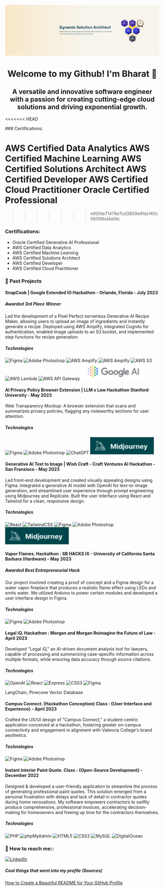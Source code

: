 ![banner](./images/Bharat_Katyal_linkedinCover.png?raw=true)      
<p align="center">
  <h1 align="center" >Welcome to my Github! I'm Bharat 👋</h1>
  
  <h2 align="center" > A versatile and innovative software engineer with a passion for creating cutting-edge cloud solutions and driving exponential growth. </h2>
</p>   

<<<<<<< HEAD
</p>                                                                                                    ### Certifications:

AWS Certified Data Analytics
AWS Certified Machine Learning
AWS Certified Solutions Architect
AWS Certified Developer
AWS Certified Cloud Practitioner
Oracle Certified Professional        
=======
>>>>>>> e90fde71478e7cd3809e8fdcf40c06108bd4a1dc

### Certifications:
- Oracle Certified Generative AI Professional
- AWS Certified Data Analytics
- AWS Certified Machine Learning
- AWS Certified Solutions Architect
- AWS Certified Developer
- AWS Certified Cloud Practitioner

<!--  ### 🔭 I’m currently working on  -->


<!--  ### 🌱 I’m currently learning  -->



### 🚀 Past Projects

#### SnapCook |  Google Extended IO Hackathon - Orlando, Florida            - July 2023
#####  Awarded 3rd Place Winner

Led the development of a Pixel Perfect serverless Generative AI Recipe Maker, allowing users to upload an image of ingredients and instantly generate a recipe.
Deployed using AWS Amplify, integrated Cognito for authentication, enabled image uploads to an S3 bucket, and implemented step functions for recipe generation.
#####  Technologies 
![Figma](https://img.shields.io/badge/figma-%23F24E1E.svg?style=for-the-badge&logo=figma&logoColor=white)
![Adobe Photoshop](https://img.shields.io/badge/adobe%20photoshop-%2331A8FF.svg?style=for-the-badge&logo=adobe%20photoshop&logoColor=white)
![AWS Amplify](https://img.shields.io/badge/Amazon_AWS-FF9900?style=for-the-badge&logo=amazonaws&logoColor=white)
![AWS Amplify](https://img.shields.io/badge/AWS%20Amplify-FF9900.svg?style=for-the-badge&logo=AWS-Amplify&logoColor=white)
![AWS S3](https://img.shields.io/badge/Amazon%20S3-569A31.svg?style=for-the-badge&logo=Amazon-S3&logoColor=white)
![AWS Lambda](https://img.shields.io/badge/AWS%20Lambda-FF9900.svg?style=for-the-badge&logo=AWS-Lambda&logoColor=white)
![AWS API Gateway](https://img.shields.io/badge/Amazon%20API%20Gateway-FF4F8B.svg?style=for-the-badge&logo=Amazon-API-Gateway&logoColor=white)
![PaLM API](https://raw.githubusercontent.com/BharatKatyal/bharatkatyal/f6e8764a6b3e4cbc846ba39f6987c9bf2bb8c406/images/GoogleAI.svg)


#### AI Privacy Policy Browser Extension | LLM x Law Hackathon Stanford University               - May 2023
Web Transparency Mockup: A browser extension that scans and summarizes privacy policies, flagging any noteworthy sections for user attention.
#####  Technologies 
![Figma](https://img.shields.io/badge/figma-%23F24E1E.svg?style=for-the-badge&logo=figma&logoColor=white)
![Adobe Photoshop](https://img.shields.io/badge/adobe%20photoshop-%2331A8FF.svg?style=for-the-badge&logo=adobe%20photoshop&logoColor=white)
![ChatGPT](https://img.shields.io/badge/chatGPT-74aa9c?style=for-the-badge&logo=openai&logoColor=white)
![Midjourney](https://raw.githubusercontent.com/BharatKatyal/bharatkatyal/e3049657e9f30a72e3a59b6eed08d87559f0b3cb/images/Midjourney.svg)


#### Generative AI Text to Image | Wish Craft - Craft Ventures AI Hackathon - San Fransisco              - May 2023
Led front-end development and created visually appealing designs using Figma. Integrated a generative AI model with OpenAI for text-to-image generation, and streamlined user experience through prompt engineering using Midjourney and Replicate. Built the user interface using React and Tailwind for a clean, responsive design.
#####  Technologies 
![React](https://img.shields.io/static/v1?style=for-the-badge&message=React&color=222222&logo=React&logoColor=61DAFB&label=)
![TailwindCSS](https://img.shields.io/badge/tailwindcss-%2338B2AC.svg?style=for-the-badge&logo=tailwind-css&logoColor=white)
![Figma](https://img.shields.io/badge/figma-%23F24E1E.svg?style=for-the-badge&logo=figma&logoColor=white)
![Adobe Photoshop](https://img.shields.io/badge/adobe%20photoshop-%2331A8FF.svg?style=for-the-badge&logo=adobe%20photoshop&logoColor=white)
![Midjourney](https://raw.githubusercontent.com/BharatKatyal/bharatkatyal/e3049657e9f30a72e3a59b6eed08d87559f0b3cb/images/Midjourney.svg)



#### Vapor Flames.  Hackathon : SB HACKS IX - University of California Santa Barbara (Hardware)               - May 2023
#####  Awarded Best Entrepreneurial Hack
Our project involved creating a proof of concept and a Figma design for a water vapor fireplace that produces a realistic flame effect using LEDs and emits water. We utilized Arduino to power certain modules and developed a user interface design in Figma.
#####  Technologies 
![Figma](https://img.shields.io/badge/figma-%23F24E1E.svg?style=for-the-badge&logo=figma&logoColor=white)
![Adobe Photoshop](https://img.shields.io/badge/adobe%20photoshop-%2331A8FF.svg?style=for-the-badge&logo=adobe%20photoshop&logoColor=white)



#### Legal iQ.  Hackathon : Morgan and Morgan Reimagine the Future of Law                 - April 2023
Developed "Legal iQ," an AI-driven document analysis tool for lawyers, capable of processing and summarizing case-specific information across multiple formats, while ensuring data accuracy through source citations.
#####  Technologies 
![OpenAI](https://img.shields.io/static/v1?style=for-the-badge&message=OpenAI&color=412991&logo=OpenAI&logoColor=FFFFFF&label=)
![React](https://img.shields.io/static/v1?style=for-the-badge&message=React&color=222222&logo=React&logoColor=61DAFB&label=)
![Express](https://img.shields.io/static/v1?style=for-the-badge&message=Express&color=000000&logo=Express&logoColor=FFFFFF&label=)
![CSS3](https://img.shields.io/static/v1?style=for-the-badge&message=CSS3&color=1572B6&logo=CSS3&logoColor=FFFFFF&label=)
![Figma](https://img.shields.io/badge/figma-%23F24E1E.svg?style=for-the-badge&logo=figma&logoColor=white)

LangChain, Pinecone Vector Database


#### Campus Connect. (Hackathon Conception)  Class : {User Interface and Experience}                              - April 2023
Crafted the UX/UI design of "Campus Connect," a student-centric application conceived at a hackathon, fostering greater on-campus connectivity and engagement in alignment with Valencia College's brand aesthetics.
#####  Technologies 
![Figma](https://img.shields.io/badge/figma-%23F24E1E.svg?style=for-the-badge&logo=figma&logoColor=white)
![Adobe Photoshop](https://img.shields.io/badge/adobe%20photoshop-%2331A8FF.svg?style=for-the-badge&logo=adobe%20photoshop&logoColor=white)



#### Instant Interior Paint Quote. Class : {Open-Source Development}                      - December 2022
Designed & developed a user-friendly application to streamline the process of generating professional paint quotes. This solution emerged from a personal frustration with delays and lack of detail in contractor quotes during home renovations. My software empowers contractors to swiftly produce comprehensive, professional invoices, accelerating decision-making for homeowners and freeing up time for the contractors themselves.
#####  Technologies 
![PHP](https://img.shields.io/static/v1?style=for-the-badge&message=PHP&color=777BB4&logo=PHP&logoColor=FFFFFF&label=)
![phpMyAdmin](https://img.shields.io/static/v1?style=for-the-badge&message=phpMyAdmin&color=6C78AF&logo=phpMyAdmin&logoColor=FFFFFF&label=)
![HTML5](https://img.shields.io/static/v1?style=for-the-badge&message=HTML5&color=E34F26&logo=HTML5&logoColor=FFFFFF&label=)
![CSS3](https://img.shields.io/static/v1?style=for-the-badge&message=CSS3&color=1572B6&logo=CSS3&logoColor=FFFFFF&label=)
![MySQL](https://img.shields.io/static/v1?style=for-the-badge&message=MySQL&color=4479A1&logo=MySQL&logoColor=FFFFFF&label=)
![DigitalOcean](https://img.shields.io/static/v1?style=for-the-badge&message=DigitalOcean&color=0080FF&logo=DigitalOcean&logoColor=FFFFFF&label=)



<!-- ### 💬 Ask me about 
 -->
### 🤝 How to reach me::
[![LinkedIn](https://img.shields.io/static/v1?style=for-the-badge&message=LinkedIn&color=0A66C2&logo=LinkedIn&logoColor=FFFFFF&label=)](https://www.linkedin.com/in/bharatkatyal)


#####  Cool things that went into my profile (Sources)
[How to Create a Beautiful README for Your GitHub Profile](https://yushi95.medium.com/how-to-create-a-beautiful-readme-for-your-github-profile-36957caa711c)





<!-- 
### Things I code With
![Java](https://img.shields.io/badge/java-%23ED8B00.svg?style=for-the-badge&logo=openjdk&logoColor=white)
![JavaScript](https://img.shields.io/badge/javascript-%23323330.svg?style=for-the-badge&logo=javascript&logoColor=%23F7DF1E)
![PHP](https://img.shields.io/badge/php-%23777BB4.svg?style=for-the-badge&logo=php&logoColor=white)
![Express.js](https://img.shields.io/badge/express.js-%23404d59.svg?style=for-the-badge&logo=express&logoColor=%2361DAFB)
![Flutter](https://img.shields.io/badge/Flutter-%2302569B.svg?style=for-the-badge&logo=Flutter&logoColor=white)
![NodeJS](https://img.shields.io/badge/node.js-6DA55F?style=for-the-badge&logo=node.js&logoColor=white)
![React](https://img.shields.io/badge/react-%2320232a.svg?style=for-the-badge&logo=react&logoColor=%2361DAFB)
![React Native](https://img.shields.io/badge/react_native-%2320232a.svg?style=for-the-badge&logo=react&logoColor=%2361DAFB)
![HTML5](https://img.shields.io/badge/html5-%23E34F26.svg?style=for-the-badge&logo=html5&logoColor=white)
![CSS3](https://img.shields.io/badge/css3-%231572B6.svg?style=for-the-badge&logo=css3&logoColor=white)
                                                                                                                                                    


### Database
 ![MongoDB](https://img.shields.io/badge/MongoDB-%234ea94b.svg?style=for-the-badge&logo=mongodb&logoColor=white)
![Firebase](https://img.shields.io/badge/Firebase-039BE5?style=for-the-badge&logo=Firebase&logoColor=white)
![MySQL](https://img.shields.io/badge/mysql-%2300f.svg?style=for-the-badge&logo=mysql&logoColor=white)

                                                                                                                                                      
### Design & Marketing 
![Adobe](https://img.shields.io/badge/adobe-%23FF0000.svg?style=for-the-badge&logo=adobe&logoColor=white)
![Adobe Photoshop](https://img.shields.io/badge/adobe%20photoshop-%2331A8FF.svg?style=for-the-badge&logo=adobe%20photoshop&logoColor=white)
![Canva](https://img.shields.io/badge/Canva-%2300C4CC.svg?style=for-the-badge&logo=Canva&logoColor=white)
![Figma](https://img.shields.io/badge/figma-%23F24E1E.svg?style=for-the-badge&logo=figma&logoColor=white)
![Shopify](https://img.shields.io/static/v1?style=for-the-badge&message=Shopify&color=222222&logo=Shopify&logoColor=7AB55C&label=)
![WordPress](https://img.shields.io/static/v1?style=for-the-badge&message=WordPress&color=21759B&logo=WordPress&logoColor=FFFFFF&label=)
 -->
<!-- <a href=”https://www.linkedin.com/in/bharatkatyal/"><img align=”left” src=”https://github.com/BharatKatyal/bharatkatyal/blob/a4cb05052c1749fdde352716f1a329bb0a6cfbb8/images/linkedin.png" alt=”Yu Shi | LinkedIn” width=”21px”/></a> -->

                                                                                                                                        
                                                                                                                                                      
                                                                                                                                                      
<!-- STAT DISPLAY WIDGETS
[![Anurag's GitHub stats](https://github-readme-stats.vercel.app/api?username=bharatkatyal)](https://github.com/anuraghazra/github-readme-stats)
[![Top Langs](https://github-readme-stats.vercel.app/api/top-langs/?username=bharatkatyal)](https://github.com/anuraghazra/github-readme-stats) -->

                                                                                                                                                      


<!--
**BharatKatyal/bharatkatyal** is a ✨ _special_ ✨ repository because its `README.md` (this file) appears on your GitHub profile.

Here are some ideas to get you started:
For ICONS -Sheild Icons

- 🔭 I’m currently working on ...
Building AI-T-Shirt App
- 🌱 I’m currently learning ...
AWS
- 👯 I’m looking to collaborate on ...
Build Soutions 
- 🤔 I’m looking for help with ...
Learning about API - Building Software Solutions 
- 💬 Ask me about ...
- 📫 How to reach me: ...
- 😄 Pronouns: ...
- ⚡ Fun fact: ...
-->

